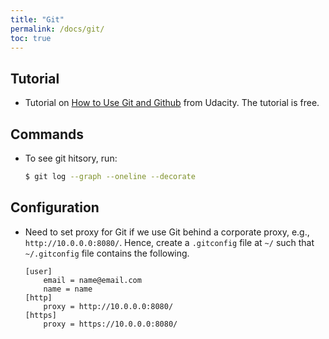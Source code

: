```yaml
---
title: "Git"
permalink: /docs/git/
toc: true
---
```


## Tutorial
+ Tutorial on [How to Use Git and Github](https://www.udacity.com/course/how-to-use-git-and-github--ud775) from Udacity. The tutorial is free.

## Commands
+ To see git hitsory, run:
    ```bash
    $ git log --graph --oneline --decorate
    ```

## Configuration
+ Need to set proxy for Git if we use Git behind a corporate proxy, e.g., `http://10.0.0.0:8080/`. Hence, create a `.gitconfig` file at `~/` such that `~/.gitconfig` file contains the following.
    ```
    [user]
        email = name@email.com
        name = name
    [http]
        proxy = http://10.0.0.0:8080/
    [https]
        proxy = https://10.0.0.0:8080/
    ```    